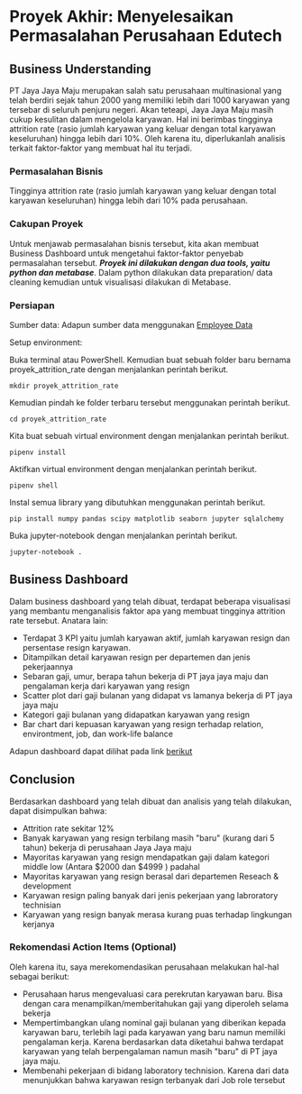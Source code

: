 # Proyek Akhir: Menyelesaikan Permasalahan Perusahaan Edutech

## Business Understanding

PT Jaya Jaya Maju merupakan salah satu perusahaan multinasional yang telah berdiri sejak tahun 2000 yang memiliki lebih dari 1000 karyawan yang tersebar di seluruh penjuru negeri. Akan teteapi, Jaya Jaya Maju masih cukup kesulitan dalam mengelola karyawan. Hal ini berimbas tingginya attrition rate (rasio jumlah karyawan yang keluar dengan total karyawan keseluruhan) hingga lebih dari 10%. Oleh karena itu, diperlukanlah analisis terkait faktor-faktor yang membuat hal itu terjadi.

### Permasalahan Bisnis

Tingginya attrition rate (rasio jumlah karyawan yang keluar dengan total karyawan keseluruhan) hingga lebih dari 10% pada perusahaan.


### Cakupan Proyek

Untuk menjawab permasalahan bisnis tersebut, kita akan membuat Business Dashboard untuk mengetahui faktor-faktor penyebab permasalahan tersebut. ***Proyek ini dilakukan dengan dua tools, yaitu python dan metabase***. Dalam python dilakukan data preparation/ data cleaning kemudian untuk visualisasi dilakukan di Metabase.

### Persiapan

Sumber data: Adapun sumber data menggunakan <a href="https://github.com/dicodingacademy/dicoding_dataset/tree/main/employee"> Employee Data</a> 

Setup environment:

Buka terminal atau PowerShell. Kemudian buat sebuah folder baru bernama proyek_attrition_rate dengan menjalankan perintah berikut.
```
mkdir proyek_attrition_rate

```
Kemudian pindah ke folder terbaru tersebut menggunakan perintah berikut.
```
cd proyek_attrition_rate

```
Kita buat sebuah virtual environment dengan menjalankan perintah berikut.
```
pipenv install

```
Aktifkan virtual environment dengan menjalankan perintah berikut.
```
pipenv shell

```
Instal semua library yang dibutuhkan menggunakan perintah berikut.
```
pip install numpy pandas scipy matplotlib seaborn jupyter sqlalchemy 

```
Buka jupyter-notebook dengan menjalankan perintah berikut.
```
jupyter-notebook .

```


## Business Dashboard

Dalam business dashboard yang telah dibuat, terdapat beberapa visualisasi yang membantu menganalisis faktor apa yang membuat tingginya attrition rate tersebut. Anatara lain:
- Terdapat 3 KPI yaitu jumlah karyawan aktif, jumlah karyawan resign dan persentase resign karyawan.
- Ditampilkan detail karyawan resign per departemen dan jenis pekerjaannya
- Sebaran gaji, umur, berapa tahun bekerja di PT jaya jaya maju dan pengalaman kerja dari karyawan yang resign
- Scatter plot dari gaji bulanan yang didapat vs lamanya bekerja di PT jaya jaya maju
- Kategori gaji bulanan yang didapatkan karyawan yang resign 
- Bar chart dari kepuasan karyawan yang resign terhadap relation, environtment, job, dan work-life balance 

Adapun dashboard dapat dilihat pada link <a href="http://localhost:3000/public/dashboard/c7c86f9f-91c2-4521-94e5-c104caf665b3">berikut </a>

## Conclusion

Berdasarkan dashboard yang telah dibuat dan analisis yang telah dilakukan, dapat disimpulkan bahwa:
- Attrition rate sekitar 12% 
- Banyak karyawan yang resign terbilang masih "baru" (kurang dari 5 tahun) bekerja di perusahaan Jaya Jaya maju 
- Mayoritas karyawan yang resign mendapatkan gaji dalam kategori middle low (Antara $2000 dan $4999 ) padahal 
- Mayoritas karyawan yang resign berasal dari departemen Reseach & development
- Karyawan resign paling banyak dari jenis pekerjaan yang labroratory technisian
- Karyawan yang resign banyak merasa kurang puas terhadap lingkungan kerjanya

### Rekomendasi Action Items (Optional)

Oleh karena itu, saya merekomendasikan perusahaan melakukan hal-hal sebagai berikut:

- Perusahaan harus mengevaluasi cara perekrutan karyawan baru. Bisa dengan cara menampilkan/memberitahukan gaji yang diperoleh selama bekerja 
- Mempertimbangkan ulang nominal gaji bulanan yang diberikan kepada karyawan baru, terlebih lagi pada karyawan yang baru namun memiliki pengalaman kerja. Karena berdasarkan data diketahui bahwa terdapat karyawan yang telah berpengalaman namun masih "baru" di PT jaya jaya maju.
- Membenahi pekerjaan di bidang laboratory technision. Karena dari data menunjukkan bahwa karyawan resign terbanyak dari Job role tersebut
